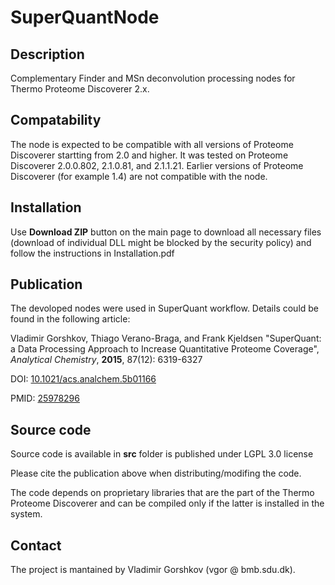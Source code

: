 # SuperQuantNode
## Description
Complementary Finder and MSn deconvolution processing nodes for Thermo Proteome Discoverer 2.x.

## Compatability
The node is expected to be compatible with all versions of Proteome Discoverer startting from 2.0 and higher. It was tested on Proteome Discoverer 2.0.0.802, 2.1.0.81, and 2.1.1.21. Earlier versions of Proteome Discoverer (for example 1.4) are not compatible with the node.

## Installation
Use **Download ZIP** button on the main page to download all necessary files (download of individual DLL might be blocked by the security policy) and follow the instructions in Installation.pdf

## Publication
The devoloped nodes were used in SuperQuant workflow. Details could be found in the following article:

Vladimir Gorshkov, Thiago Verano-Braga, and Frank Kjeldsen
"SuperQuant: a Data Processing Approach to Increase Quantitative Proteome Coverage",
*Analytical Chemistry*, **2015**, 87(12): 6319-6327

DOI: [10.1021/acs.analchem.5b01166](http://dx.doi.org/10.1021/acs.analchem.5b01166)

PMID: [25978296](http://www.ncbi.nlm.nih.gov/pubmed/25978296)

## Source code
Source code is available in **src** folder is published under LGPL 3.0 license

Please cite the publication above when distributing/modifing the code.

The code depends on proprietary libraries that are the part of the Thermo Proteome Discoverer and can be compiled only if the latter is installed in the system. 

## Contact
The project is mantained by Vladimir Gorshkov (vgоr &#64; bmb&#46;sdu&#46;dk).
